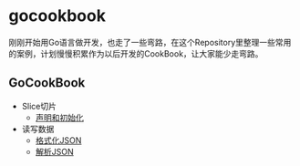 # gocookbook


刚刚开始用Go语言做开发，也走了一些弯路，在这个Repository里整理一些常用的案例，计划慢慢积累作为以后开发的CookBook，让大家能少走弯路。

## GoCookBook

- Slice切片
  - [声明和初始化](https://github.com/kevinyan815/gocookbook/issues/3)
- 读写数据
  - [格式化JSON](https://github.com/kevinyan815/gocookbook/issues/2)
  - [解析JSON](https://github.com/kevinyan815/gocookbook/issues/1)
